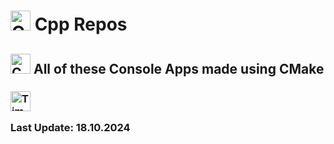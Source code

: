 # <img src="https://img.icons8.com/?size=100&id=40669&format=png&color=000000" width="32" height="32" alt="C++"/> Cpp Repos #
## <img src="https://img.icons8.com/?size=100&id=ZpVNQprWXeIO&format=png&color=000000" width="32" height="32" alt="CMake"/> All of these Console Apps made using CMake ##
### <img src="https://img.icons8.com/?size=100&id=mIiskLGKUQHo&format=png&color=000000" width="32" height="32" alt="Time"/> <p>Last Update: <time> 18.10.2024 </time></p> ###


